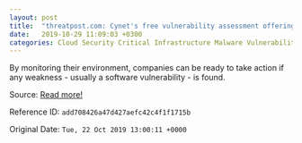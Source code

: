 ```yaml
---
layout: post
title:  "threatpost.com: Cynet's free vulnerability assessment offering helps organizations significantly increase their security"
date:   2019-10-29 11:09:03 +0300
categories: Cloud Security Critical Infrastructure Malware Vulnerabilities Web Security patch monitoring software monitoring software patch vulnerability assessment full large medium thumbnai
---
```


By monitoring their environment, companies can be ready to take action if any weakness - usually a software vulnerability - is found.

Source: <a href="https://threatpost.com/cynet-vulnerability-assessment/149382/" target="_blank">Read more!</a>

Reference ID: ```add708426a47d427aefc42c4f1f1715b```

Original Date:  ```Tue, 22 Oct 2019 13:00:11 +0000```
